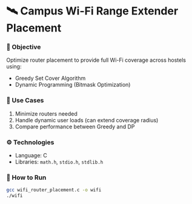 # 🛰️ Campus Wi-Fi Range Extender Placement

### 🎯 Objective
Optimize router placement to provide full Wi-Fi coverage across hostels using:
- Greedy Set Cover Algorithm
- Dynamic Programming (Bitmask Optimization)

### 🧮 Use Cases
1. Minimize routers needed  
2. Handle dynamic user loads (can extend coverage radius)  
3. Compare performance between Greedy and DP  

### ⚙️ Technologies
- Language: C  
- Libraries: `math.h`, `stdio.h`, `stdlib.h`

### 🧩 How to Run
```bash
gcc wifi_router_placement.c -o wifi
./wifi
